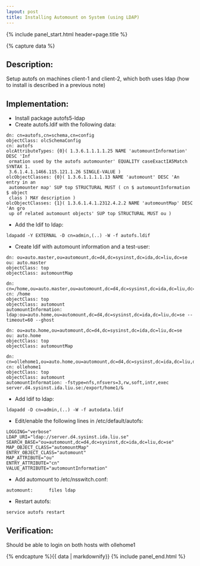 ```yaml
---
layout: post
title: Installing Automount on System (using LDAP)
---
```


{% include panel_start.html header=page.title %}

{% capture data %}
## Description:
Setup autofs on machines client-1 and client-2, which both uses ldap (how to install is described in a previous note)

## Implementation:
- Install package autofs5-ldap
- Create autofs.ldif with the following data:

~~~
dn: cn=autofs,cn=schema,cn=config
objectClass: olcSchemaConfig
cn: autofs
olcAttributeTypes: {0}( 1.3.6.1.1.1.1.25 NAME 'automountInformation' DESC 'Inf
 ormation used by the autofs automounter' EQUALITY caseExactIA5Match SYNTAX 1.
 3.6.1.4.1.1466.115.121.1.26 SINGLE-VALUE )
olcObjectClasses: {0}( 1.3.6.1.1.1.1.13 NAME 'automount' DESC 'An entry in an 
 automounter map' SUP top STRUCTURAL MUST ( cn $ automountInformation $ object
 class ) MAY description )
olcObjectClasses: {1}( 1.3.6.1.4.1.2312.4.2.2 NAME 'automountMap' DESC 'An gro
 up of related automount objects' SUP top STRUCTURAL MUST ou )
~~~

- Add the ldif to ldap:

~~~
ldapadd -Y EXTERNAL -D cn=admin,(..) -W -f autofs.ldif
~~~

- Create ldif with automount information and a test-user:

~~~
dn: ou=auto.master,ou=automount,dc=d4,dc=sysinst,dc=ida,dc=liu,dc=se
ou: auto.master
objectClass: top
objectClass: automountMap

dn: cn=/home,ou=auto.master,ou=automount,dc=d4,dc=sysinst,dc=ida,dc=liu,dc=se
cn: /home
objectClass: top
objectClass: automount
automountInformation: ldap:ou=auto.home,ou=automount,dc=d4,dc=sysinst,dc=ida,dc=liu,dc=se --timeout=60 --ghost

dn: ou=auto.home,ou=automount,dc=d4,dc=sysinst,dc=ida,dc=liu,dc=se
ou: auto.home
objectClass: top
objectClass: automountMap

dn: cn=ollehome1,ou=auto.home,ou=automount,dc=d4,dc=sysinst,dc=ida,dc=liu,dc=se
cn: ollehome1
objectClass: top
objectClass: automount
automountInformation: -fstype=nfs,nfsvers=3,rw,soft,intr,exec server.d4.sysinst.ida.liu.se:/export/home1/&
~~~

- Add ldif to ldap:

~~~
ldapadd -D cn=admin,(..) -W -f autodata.ldif
~~~

- Edit/enable the following lines in /etc/default/autofs:

~~~
LOGGING="verbose"
LDAP_URI="ldap://server.d4.sysinst.ida.liu.se"
SEARCH_BASE="ou=automount,dc=d4,dc=sysinst,dc=ida,dc=liu,dc=se"
MAP_OBJECT_CLASS="automountMap"
ENTRY_OBJECT_CLASS="automount"
MAP_ATTRIBUTE="ou"
ENTRY_ATTRIBUTE="cn"
VALUE_ATTRIBUTE="automountInformation"
~~~

- Add automount to /etc/nsswitch.conf:

~~~
automount:      files ldap
~~~

- Restart autofs:

~~~
service autofs restart
~~~

## Verification:
Should be able to login on both hosts with ollehome1

{% endcapture %}{{ data | markdownify}}
{% include panel_end.html %}

